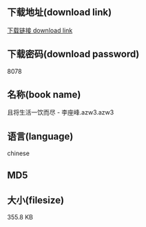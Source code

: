 ## 下载地址(download link)
[下载链接 download link](https://voluble-croquembouche-d321dc.netlify.app/?s=%E4%B8%94%E5%B0%86%E7%94%9F%E6%B4%BB%E4%B8%80%E9%A5%AE%E8%80%8C%E5%B0%BD+-+%E6%9D%8E%E5%BA%A7%E5%B3%B0.azw3)

## 下载密码(download password)
8078

## 名称(book name)
且将生活一饮而尽 - 李座峰.azw3.azw3

## 语言(language)
chinese

## MD5


## 大小(filesize)
355.8 KB
